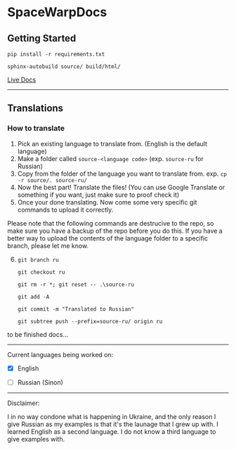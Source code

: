 ﻿# SpaceWarpDocs
 
 ## Getting Started

 `pip install -r requirements.txt`
 
 `sphinx-autobuild source/ build/html/`
 
 [Live Docs](https://spacewarpdocs.readthedocs.io/)

---
## Translations

### How to translate
1. Pick an existing language to translate from. (English is the default language)
2. Make a folder called `source-<language code>` (exp. `source-ru` for Russian)
3. Copy from the folder of the language you want to translate from.
exp.
`cp -r source/. source-ru/`
4. Now the best part! Translate the files! (You can use Google Translate or something if you want, just make sure to proof check it)
5. Once your done translating. Now come some very specific git commands to upload it correctly. 

Please note that the following commands are destrucive to the repo, so make sure you have a backup of the repo before you do this. If you have a better way to upload the contents of the language folder to a specific branch, please let me know.

6. `git branch ru`

    `git checkout ru`

    `git rm -r *; git reset -- .\source-ru`

    `git add -A`

    `git commit -m "Translated to Russian"`

    `git subtree push --prefix=source-ru/ origin ru`

to be finished docs...

---

Current languages being worked on:
- [x] English
- [ ] Russian (Sinon)


---
Disclaimer:

I in no way condone what is happening in Ukraine, and the only reason I give Russian as my examples is that it's the launage that I grew up with. I learned English as a second language. I do not know a third language to give examples with. 
